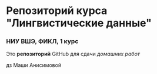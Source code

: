 # Репозиторий курса "Лингвистические данные"

### НИУ ВШЭ, ФИКЛ, 1 курс

Это **репозиторий** GitHub для сдачи _домашних работ_

дз Маши Анисимовой
